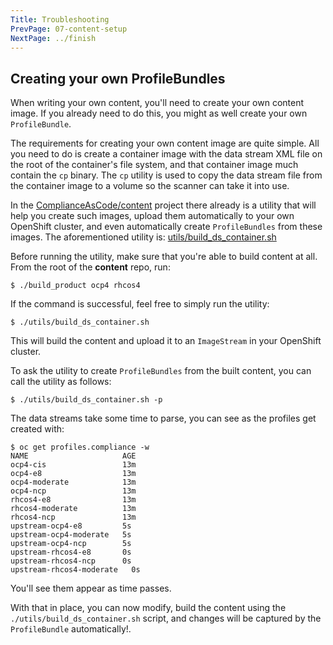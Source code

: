 ```yaml
---
Title: Troubleshooting
PrevPage: 07-content-setup
NextPage: ../finish
---
```

Creating your own ProfileBundles
--------------------------------

When writing your own content, you'll need to create your own content image.
If you already need to do this, you might as well create your own `ProfileBundle`.

The requirements for creating your own content image are quite simple. All
you need to do is create a container image with the data stream XML file
on the root of the container's file system, and that container image much
contain the `cp` binary. The `cp` utility is used to copy the data stream file
from the container image to a volume so the scanner can take it into use.

In the [ComplianceAsCode/content](https://github.com/ComplianceAsCode/content)
project there already is a utility that will help you create such images,
upload them automatically to your own OpenShift cluster, and even automatically
create `ProfileBundles` from these images. The aforementioned utility is:
[utils/build_ds_container.sh](https://github.com/ComplianceAsCode/content/blob/master/utils/build_ds_container.sh)

Before running the utility, make sure that you're able to build content at all.
From the root of the **content** repo, run:

```
$ ./build_product ocp4 rhcos4
```

If the command is successful, feel free to simply run the utility:

```
$ ./utils/build_ds_container.sh
```

This will build the content and upload it to an `ImageStream` in your
OpenShift cluster.

To ask the utility to create `ProfileBundles` from the built content,
you can call the utility as follows:

```
$ ./utils/build_ds_container.sh -p
```

The data streams take some time to parse, you can see as the profiles get
created with:

```
$ oc get profiles.compliance -w
NAME                     AGE
ocp4-cis                 13m
ocp4-e8                  13m
ocp4-moderate            13m
ocp4-ncp                 13m
rhcos4-e8                13m
rhcos4-moderate          13m
rhcos4-ncp               13m
upstream-ocp4-e8         5s
upstream-ocp4-moderate   5s
upstream-ocp4-ncp        5s
upstream-rhcos4-e8       0s
upstream-rhcos4-ncp      0s
upstream-rhcos4-moderate   0s
```

You'll see them appear as time passes.

With that in place, you can now modify, build the content using the `./utils/build_ds_container.sh`
script, and changes will be captured by the `ProfileBundle` automatically!.
